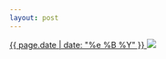 ```yaml
---
layout: post
---
```


<p>
  <a href="/110">
    <time>{{ page.date | date: "%e %B %Y" }}</time>
    <img src="https://s3.amazonaws.com/life.aaronjgreenberg.com/110.jpg">
  </a>
  
</p>
